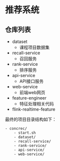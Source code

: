 # 推荐系统

## 仓库列表
- dataset
  - 课程项目数据集
- recall-service
  - 召回服务
- rank-service
  - 排序服务
- api-service
  - API接口服务
- web-service
  - 前端web网页
- feature-engineer
  - 特征处理相关代码
- flink-realtime-feature



最终的项目目录结构如下：
```
- concrec/
    - start.sh
    - dataset/
    - recall-service/
    - rank-service/
    - api-service/
    - web-service/
```
